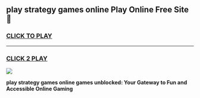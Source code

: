 
## play strategy games online Play Online Free Site 👋
<h3>
<a href="https://download.freeplayer.one?title=play_strategy_games_online&ref=21F">CLICK TO PLAY</a></h3>
<hr>

<h3>
<a href="https://download.freeplayer.one?title=play_strategy_games_online&ref=21F">CLICK 2 PLAY</a>
  
</h3>

<a href="https://download.freeplayer.one?title=play_strategy_games_online&ref=21F"><img src="https://cdnb.artstation.com/p/assets/images/images/032/539/853/original/anto-thomas-button-gif.gif"></a>


**play strategy games online games unblocked: Your Gateway to Fun and Accessible Online Gaming**

